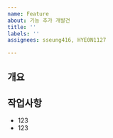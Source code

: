 ```yaml
---
name: Feature
about: 기능 추가 개발건
title: ''
labels: ''
assignees: sseung416, HYE0N1127

---
```


## 개요

## 작업사항

- 123
- 123
